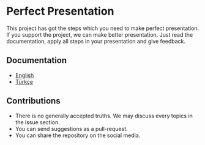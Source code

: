# Perfect Presentation

This project has got the steps which you need to make perfect presentation. If you support the project, we can make better presentation. Just read the documentation, apply all steps in your presentation and give feedback.

## Documentation

- [English](english/readme.md)
- [Türkçe](turkish/readme.md)

## Contributions

- There is no generally accepted truths. We may discuss every topics in the issue section.
- You can send suggestions as a pull-request.
- You can share the repository on the social media.